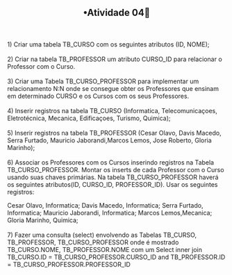 <h2 align="center">•Atividade 04👔</h2></h2>
<br>
<br>
1) Criar uma tabela TB_CURSO com os seguintes atributos (ID, NOME);
<br><br>
2) Criar na tabela TB_PROFESSOR um atributo CURSO_ID para relacionar o Professor com o Curso.
<br><br>
3) Criar uma Tabela TB_CURSO_PROFESSOR para implementar um relacionamento N:N onde se consegue obter
   os Professores que ensinam em determinado CURSO e os Cursos com os seus Professores. 
<br><br>
4) Inserir registros na tabela TB_CURSO (Informatica, Telecomunicaçoes, Eletrotécnica, Mecanica, Edificaçoes, Turismo, Quimica);
<br><br>
5) Inserir registros na tabela TB_PROFESSOR (Cesar Olavo, Davis Macedo, Serra Furtado, Mauricio Jaborandi,Marcos Lemos, Jose Roberto, Gloria Marinho);
<br><br>
6) Associar os Professores com os Cursos inserindo registros na Tabela TB_CURSO_PROFESSOR.
   Montar os inserts de cada Professor com o Curso usando suas chaves primárias. Na tabela
   TB_CURSO_PROFESSOR haverá os seguintes atributos(ID, CURSO_ID, PROFESSOR_ID). Usar os seguintes registros:

   Cesar Olavo, Informatica;
   Davis Macedo, Informatica;
   Serra Furtado, Informatica;
   Mauricio Jaborandi, Informatica;
   Marcos Lemos,Mecanica;
   Gloria Marinho, Quimica;
<br><br>
7) Fazer uma consulta (select) envolvendo as Tabelas TB_CURSO, TB_PROFESSOR, TB_CURSO_PROFESSOR
   onde é mostrado TB_CURSO.NOME, TB_PROFESSOR.NOME com um Select inner join
   TB_CURSO.ID = TB_CURSO_PROFESSOR.CURSO_ID
   and
   TB_PROFESSOR.ID = TB_CURSO_PROFESSOR.PROFESSOR_ID
   <br>
